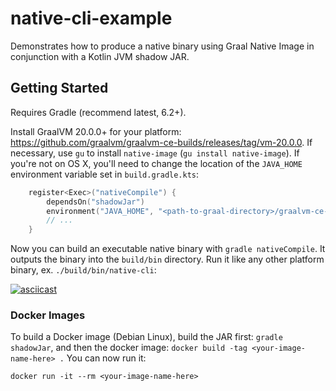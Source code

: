 # native-cli-example
Demonstrates how to produce a native binary using Graal Native Image in conjunction with a Kotlin JVM shadow JAR.

## Getting Started

Requires Gradle (recommend latest, 6.2+).

Install GraalVM 20.0.0+ for your platform: https://github.com/graalvm/graalvm-ce-builds/releases/tag/vm-20.0.0. If necessary, use `gu` to install `native-image` (`gu install native-image`). If you're not on OS X, you'll need to change the location of the `JAVA_HOME` environment variable set in `build.gradle.kts`:

```Kotlin
    register<Exec>("nativeCompile") {
        dependsOn("shadowJar")
        environment("JAVA_HOME", "<path-to-graal-directory>/graalvm-ce-java11-20.0.0/Contents/Home/bin/")
        // ...
    }
```

Now you can build an executable native binary with `gradle nativeCompile`. It outputs the binary into the `build/bin` directory. Run it like any other platform binary, ex. `./build/bin/native-cli`:

[![asciicast](https://asciinema.org/a/310867.svg)](https://asciinema.org/a/310867?speed=4&loop=0&autoplay=1)

### Docker Images

To build a Docker image (Debian Linux), build the JAR first: `gradle shadowJar`, and then the docker image: `docker build -tag <your-image-name-here> .` You can now run it:

```
docker run -it --rm <your-image-name-here>
```
